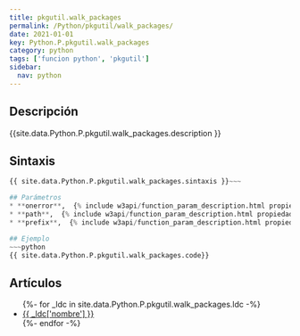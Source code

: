 ```yaml
---
title: pkgutil.walk_packages
permalink: /Python/pkgutil/walk_packages/
date: 2021-01-01
key: Python.P.pkgutil.walk_packages
category: python
tags: ['funcion python', 'pkgutil']
sidebar: 
  nav: python
---
```


## Descripción
{{site.data.Python.P.pkgutil.walk_packages.description }}

## Sintaxis
~~~python
{{ site.data.Python.P.pkgutil.walk_packages.sintaxis }}~~~

## Parámetros
* **onerror**,  {% include w3api/function_param_description.html propiedad=site.data.Python.P.pkgutil.walk_packages valor="onerror" %}
* **path**,  {% include w3api/function_param_description.html propiedad=site.data.Python.P.pkgutil.walk_packages valor="path" %}
* **prefix**,  {% include w3api/function_param_description.html propiedad=site.data.Python.P.pkgutil.walk_packages valor="prefix" %}

## Ejemplo
~~~python
{{ site.data.Python.P.pkgutil.walk_packages.code}}
~~~

## Artículos
<ul>
{%- for _ldc in site.data.Python.P.pkgutil.walk_packages.ldc -%}
   <li>
       <a href="{{_ldc['url'] }}">{{ _ldc['nombre'] }}</a>
   </li>
{%- endfor -%}
</ul>
